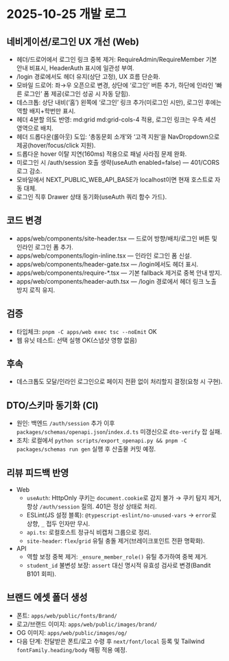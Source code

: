 # 2025-10-25 개발 로그

## 네비게이션/로그인 UX 개선 (Web)
- 헤더/드로어에서 로그인 링크 중복 제거: RequireAdmin/RequireMember 기본 안내 비표시, HeaderAuth 표시에 일관성 부여.
- /login 경로에서도 헤더 유지(상단 고정), UX 흐름 단순화.
- 모바일 드로어: 좌→우 오픈으로 변경, 상단에 ‘로그인’ 버튼 추가, 하단에 인라인 ‘빠른 로그인’ 폼 제공(로그인 성공 시 자동 닫힘).
- 데스크톱: 상단 내비(‘홈’) 왼쪽에 ‘로그인’ 링크 추가(미로그인 시만), 로그인 후에는 역할 배지+학번만 표시.
 - 헤더 4분할 의도 반영: md:grid md:grid-cols-4 적용, 로그인 링크는 우측 세션 영역으로 배치.
- 헤더 드롭다운(롤아웃) 도입: ‘총동문회 소개’와 ‘고객 지원’을 NavDropdown으로 제공(hover/focus/click 지원).
- 드롭다운 hover 이탈 지연(160ms) 적용으로 패널 사라짐 문제 완화.
 - 미로그인 시 /auth/session 호출 생략(useAuth enabled=false) — 401/CORS 로그 감소.
  - 모바일에서 NEXT_PUBLIC_WEB_API_BASE가 localhost이면 현재 호스트로 자동 대체.
  - 로그인 직후 Drawer 상태 동기화(useAuth 쿼리 함수 가드).

## 코드 변경
- apps/web/components/site-header.tsx — 드로어 방향/배치/로그인 버튼 및 인라인 로그인 폼 추가.
- apps/web/components/login-inline.tsx — 인라인 로그인 폼 신설.
- apps/web/components/header-gate.tsx — /login에서도 헤더 표시.
- apps/web/components/require-*.tsx — 기본 fallback 제거로 중복 안내 방지.
- apps/web/components/header-auth.tsx — /login 경로에서 헤더 링크 노출 방지 로직 유지.

## 검증
- 타입체크: `pnpm -C apps/web exec tsc --noEmit` OK
- 웹 유닛 테스트: 선택 실행 OK(스냅샷 영향 없음)

## 후속
- 데스크톱도 모달/인라인 로그인으로 페이지 전환 없이 처리할지 결정(요청 시 구현).

## DTO/스키마 동기화 (CI)
- 원인: 백엔드 `/auth/session` 추가 이후 `packages/schemas/openapi.json`/`index.d.ts` 미갱신으로 `dto-verify` 잡 실패.
- 조치: 로컬에서 `python scripts/export_openapi.py && pnpm -C packages/schemas run gen` 실행 후 산출물 커밋 예정.

## 리뷰 피드백 반영
- Web
  - `useAuth`: HttpOnly 쿠키는 `document.cookie`로 감지 불가 → 쿠키 탐지 제거, 항상 `/auth/session` 질의. 401은 정상 상태로 처리.
  - ESLint(JS 설정 블록): `@typescript-eslint/no-unused-vars` → `error`로 상향, `_` 접두 인자만 무시.
  - `api.ts`: 로컬호스트 정규식 비캡처 그룹으로 정리.
  - `site-header`: `flex`/`grid` 유틸 충돌 제거(브레이크포인트 전환 명확화).
- API
  - 역할 보정 중복 제거: `_ensure_member_role()` 유틸 추가하여 중복 제거.
  - `student_id` 불변성 보장: `assert` 대신 명시적 유효성 검사로 변경(Bandit B101 회피).

## 브랜드 에셋 폴더 생성
- 폰트: `apps/web/public/fonts/Brand/`
- 로고/브랜드 이미지: `apps/web/public/images/brand/`
- OG 이미지: `apps/web/public/images/og/`
- 다음 단계: 전달받은 폰트/로고 수령 후 `next/font/local` 등록 및 Tailwind `fontFamily.heading/body` 매핑 적용 예정.
